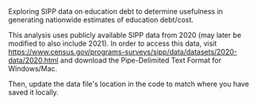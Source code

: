 Exploring SIPP data on education debt to determine usefulness in generating nationwide estimates of education debt/cost.

This analysis uses publicly available SIPP data from 2020 (may later be modified to also include 2021). In order to access this data, visit https://www.census.gov/programs-surveys/sipp/data/datasets/2020-data/2020.html and download the Pipe-Delimited Text Format for Windows/Mac.

Then, update the data file's location in the code to match where you have saved it locally.